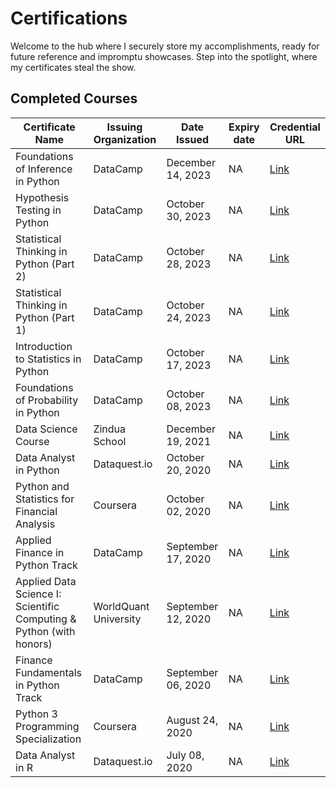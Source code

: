 # Certifications

Welcome to the hub where I securely store my accomplishments, ready for future reference and impromptu showcases. Step into the spotlight, where my certificates steal the show.

## Completed Courses

| Certificate Name                                                            | Issuing Organization     | Date Issued          | Expiry date | Credential URL                                                                                                                                                                                                            | 
| --------------------------------------------------------------------------- | ------------------------ | -------------------  | ----------- | ------------------------------------------------------------------------------------------------------------------------------------------------------------------------------------------------------------------------- |                                        
| Foundations of Inference in Python                                          | DataCamp                 | December 14, 2023    | NA          | [Link](https://www.datacamp.com/statement-of-accomplishment/course/adb64502b89d9321a1f6d10e694ea90a415511d6?raw=1)                                                                                 |  
| Hypothesis Testing in Python                                                | DataCamp                 | October 30, 2023     | NA          | [Link](https://www.datacamp.com/statement-of-accomplishment/course/cc14d04cb1caae078384272a4973a8e4f19cfe65?raw=1)                                                                                 |  
| Statistical Thinking in Python (Part 2)                                     | DataCamp                 | October 28, 2023     | NA          | [Link](https://www.datacamp.com/statement-of-accomplishment/course/1d174989a1460109a7f60b647c873c22657520a4?raw=1)                                                                                 |  
| Statistical Thinking in Python (Part 1)                                     | DataCamp                 | October 24, 2023     | NA          | [Link](https://www.datacamp.com/statement-of-accomplishment/course/dfc57cc0e2584775c533acd2de71dabb60b5c7fa?raw=1)                                                                                 |  
| Introduction to Statistics in Python                                        | DataCamp                 | October 17, 2023     | NA          | [Link](https://www.datacamp.com/statement-of-accomplishment/course/55a029b4864d7029bedb617e59db4d1bed8f822a?raw=1)                                                                                 |  
| Foundations of Probability in Python                                        | DataCamp                 | October 08, 2023     | NA          | [Link](https://www.datacamp.com/statement-of-accomplishment/course/f125525a88a541086a80f7ecd63ddcfbd34125e1?raw=1)                                                                                 |  
| Data Science Course                                                         | Zindua School            | December 19, 2021    | NA          | [Link](https://github.com/jackline-ngenia/my_certificates/blob/main/Data%20Science%20Zindua%20School%20Certificate/JACKLINE%20NGENIA%20KIARIE%20-%20DATA%20SCIENCE%20CERTIFICATE.pdf)    | 
| Data Analyst in Python                                                      | Dataquest.io             | October 20, 2020     | NA          | [Link](https://app.dataquest.io/verify_cert/36P0AZFHO2A9XDON6X6C/)                                                                                                                                                        | 
| Python and Statistics for Financial Analysis                                | Coursera                 | October 02, 2020     | NA          | [Link](http://coursera.org/account/accomplishments/certificate/62WC4HWT8B53)                                                                                | 
| Applied Finance in Python Track                                             | DataCamp                 | September 17, 2020   | NA          | [Link](https://www.datacamp.com/statement-of-accomplishment/track/a7a61d3b68598d4853a23be4553fee4d9ebf535f)                                                                                        |   
| Applied Data Science I: Scientific Computing & Python (with honors)         | WorldQuant University    | September 12, 2020   | NA          | [Link](https://analytics.google.com/analytics/academy/certificate/I2J_0nV9TGSQ5kGuRyN7hQ)                                                                   | 
| Finance Fundamentals in Python Track                                        | DataCamp                 | September 06, 2020   | NA          | [Link](https://www.datacamp.com/statement-of-accomplishment/track/955e1ad075fd51c6ae2f382960959d0a8ecbcd1f)                                                                                        |  
| Python 3 Programming Specialization                                         | Coursera                 | August 24, 2020      | NA          | [Link](https://www.coursera.org/account/accomplishments/specialization/certificate/AV4XLF9JTC3U)                                                            | 
| Data Analyst in R                                                           | Dataquest.io             | July 08, 2020        | NA          | [Link](https://app.dataquest.io/verify_cert/5A0TJ4PIMNI1J1ZC4DX1/)                                                                                                                                                        | 

<base target='_blank'>
